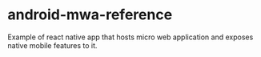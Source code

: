 # android-mwa-reference
Example of react native app that hosts micro web application and exposes native mobile features to it.
